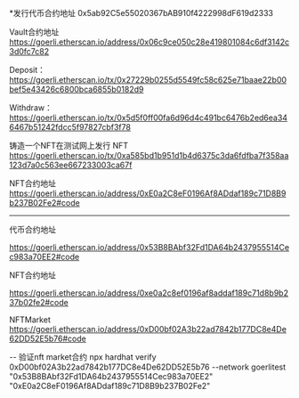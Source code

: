 


*发行代币合约地址
0x5ab92C5e55020367bAB910f4222998dF619d2333


Vault合约地址
https://goerli.etherscan.io/address/0x06c9ce050c28e419801084c6df3142c3d0fc7c82

Deposit：
https://goerli.etherscan.io/tx/0x27229b0255d5549fc58c625e71baae22b00bef5e43426c6800bca6855b0182d9

Withdraw：
https://goerli.etherscan.io/tx/0x5d5f0ff00fa6d96d4c491bc6476b2ed6ea346467b51242fdcc5f97827cbf3f78


铸造一个NFT在测试网上发行
NFT
https://goerli.etherscan.io/tx/0xa585bd1b951d1b4d6375c3da6fdfba7f358aa123d7a0c563ee667233003ca67f

NFT合约地址
https://goerli.etherscan.io/address/0xE0a2C8eF0196Af8ADdaf189c71D8B9b237B02Fe2#code



---
代币合约地址

https://goerli.etherscan.io/address/0x53B8BAbf32Fd1DA64b2437955514Cec983a70EE2#code

NFT合约地址

https://goerli.etherscan.io/address/0xe0a2c8ef0196af8addaf189c71d8b9b237b02fe2#code

NFTMarket
https://goerli.etherscan.io/address/0xD00bf02A3b22ad7842b177DC8e4De62DD52E5b76#code

-- 验证nft market合约
npx hardhat verify 0xD00bf02A3b22ad7842b177DC8e4De62DD52E5b76 --network goerlitest  "0x53B8BAbf32Fd1DA64b2437955514Cec983a70EE2" "0xE0a2C8eF0196Af8ADdaf189c71D8B9b237B02Fe2"

